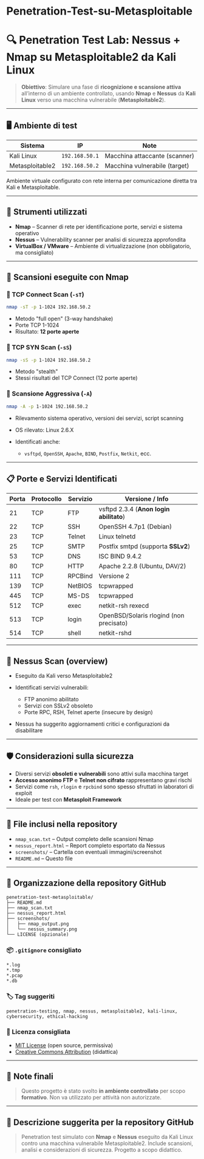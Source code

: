 # Penetration-Test-su-Metasploitable
# 🔍 Penetration Test Lab: Nessus + Nmap su Metasploitable2 da Kali Linux

> **Obiettivo**: Simulare una fase di **ricognizione e scansione attiva** all’interno di un ambiente controllato, usando **Nmap** e **Nessus** da **Kali Linux** verso una macchina vulnerabile (**Metasploitable2**).

---

## 🖥️ Ambiente di test

| Sistema         | IP             | Note                          |
| --------------- | -------------- | ----------------------------- |
| Kali Linux      | `192.168.50.1` | Macchina attaccante (scanner) |
| Metasploitable2 | `192.168.50.2` | Macchina vulnerabile (target) |

Ambiente virtuale configurato con rete interna per comunicazione diretta tra Kali e Metasploitable.

---

## 🔧 Strumenti utilizzati

* **Nmap** – Scanner di rete per identificazione porte, servizi e sistema operativo
* **Nessus** – Vulnerability scanner per analisi di sicurezza approfondita
* **VirtualBox / VMware** – Ambiente di virtualizzazione (non obbligatorio, ma consigliato)

---

## 🔎 Scansioni eseguite con Nmap

### 🔹 TCP Connect Scan (`-sT`)

```bash
nmap -sT -p 1-1024 192.168.50.2
```

* Metodo "full open" (3-way handshake)
* Porte TCP 1-1024
* Risultato: **12 porte aperte**

### 🔹 TCP SYN Scan (`-sS`)

```bash
nmap -sS -p 1-1024 192.168.50.2
```

* Metodo "stealth"
* Stessi risultati del TCP Connect (12 porte aperte)

### 🔹 Scansione Aggressiva (`-A`)

```bash
nmap -A -p 1-1024 192.168.50.2
```

* Rilevamento sistema operativo, versioni dei servizi, script scanning
* OS rilevato: Linux 2.6.X
* Identificati anche:

  * `vsftpd`, `OpenSSH`, `Apache`, `BIND`, `Postfix`, `Netkit`, ecc.

---

## 📋 Porte e Servizi Identificati

| Porta | Protocollo | Servizio | Versione / Info                         |
| ----- | ---------- | -------- | --------------------------------------- |
| 21    | TCP        | FTP      | vsftpd 2.3.4 (**Anon login abilitato**) |
| 22    | TCP        | SSH      | OpenSSH 4.7p1 (Debian)                  |
| 23    | TCP        | Telnet   | Linux telnetd                           |
| 25    | TCP        | SMTP     | Postfix smtpd (supporta **SSLv2**)      |
| 53    | TCP        | DNS      | ISC BIND 9.4.2                          |
| 80    | TCP        | HTTP     | Apache 2.2.8 (Ubuntu, DAV/2)            |
| 111   | TCP        | RPCBind  | Versione 2                              |
| 139   | TCP        | NetBIOS  | tcpwrapped                              |
| 445   | TCP        | MS-DS    | tcpwrapped                              |
| 512   | TCP        | exec     | netkit-rsh rexecd                       |
| 513   | TCP        | login    | OpenBSD/Solaris rlogind (non precisato) |
| 514   | TCP        | shell    | netkit-rshd                             |

---

## 🧪 Nessus Scan (overview)

* Eseguito da Kali verso Metasploitable2
* Identificati servizi vulnerabili:

  * FTP anonimo abilitato
  * Servizi con SSLv2 obsoleto
  * Porte RPC, RSH, Telnet aperte (insecure by design)
* Nessus ha suggerito aggiornamenti critici e configurazioni da disabilitare

---

## 🛡️ Considerazioni sulla sicurezza

* Diversi servizi **obsoleti e vulnerabili** sono attivi sulla macchina target
* **Accesso anonimo FTP** e **Telnet non cifrato** rappresentano gravi rischi
* Servizi come `rsh`, `rlogin` e `rpcbind` sono spesso sfruttati in laboratori di exploit
* Ideale per test con **Metasploit Framework**

---

## 📁 File inclusi nella repository

* `nmap_scan.txt` – Output completo delle scansioni Nmap
* `nessus_report.html` – Report completo esportato da Nessus
* `screenshots/` – Cartella con eventuali immagini/screenshot
* `README.md` – Questo file

---

## 🧩 Organizzazione della repository GitHub

```
penetration-test-metasploitable/
├── README.md
├── nmap_scan.txt
├── nessus_report.html
├── screenshots/
│   ├── nmap_output.png
│   └── nessus_summary.png
└── LICENSE (opzionale)
```

### 📦 `.gitignore` consigliato

```
*.log
*.tmp
*.pcap
*.db
```

### 🏷️ Tag suggeriti

```
penetration-testing, nmap, nessus, metasploitable2, kali-linux, cybersecurity, ethical-hacking
```

### 📄 Licenza consigliata

* [MIT License](https://opensource.org/licenses/MIT) (open source, permissiva)
* [Creative Commons Attribution](https://creativecommons.org/licenses/by/4.0/) (didattica)

---

## 📘 Note finali

> Questo progetto è stato svolto **in ambiente controllato** per scopo **formativo**.
> Non va utilizzato per attività non autorizzate.

---

## 📌 Descrizione suggerita per la repository GitHub

> Penetration test simulato con **Nmap** e **Nessus** eseguito da Kali Linux contro una macchina vulnerabile Metasploitable2. Include scansioni, analisi e considerazioni di sicurezza. Progetto a scopo didattico.
